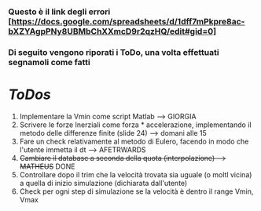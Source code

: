 
### Questo è il link degli errori [https://docs.google.com/spreadsheets/d/1dff7mPkpre8ac-bXZYAgpPNy8UBMbChXXmcD9r2qzHQ/edit#gid=0]
###  Di seguito vengono riporati i ToDo, una volta effettuati segnamoli come fatti

# *ToDos*

1) Implementare la Vmin come script Matlab  --> GIORGIA 
2) Scrivere le forze Inerziali come forza * accelerazione, implementando il metodo delle differenze finite (slide 24) --> domani alle 15
3) Fare un check relativamente al metodo di Eulero, facendo in modo che l'utente immetta il dt  --> AFETRWARDS
4) ~~Cambiare il database a seconda della quota (interpolazione) --> MATHEUS~~ DONE
5) Controllare dopo il trim che la velocità trovata sia uguale (o moltl vicina) a quella di inizio simulazione (dichiarata dall'utente)
6) Check per ogni step di simulazione se la velocità è dentro il range Vmin, Vmax

